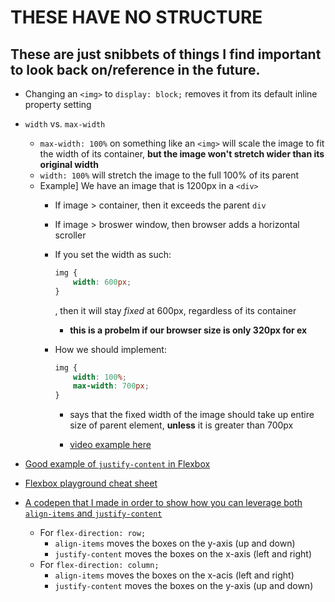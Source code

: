 # **THESE HAVE NO STRUCTURE**

## These are just snibbets of things I find important to look back on/reference in the future.

* Changing an `<img>` to `display: block;` removes it from its default inline property setting
* `width` vs. `max-width`
    - `max-width: 100%` on something like an `<img>` will scale the image to fit the width of its container, **but the image won't stretch wider than its original width**
    - `width: 100%` will stretch the image to the full 100% of its parent
    - Example] We have an image that is 1200px in a `<div>`
        * If image > container, then it exceeds the parent `div`
        * If image > broswer window, then browser adds a horizontal scroller
        * If you set the width as such:

            ```css
            img {
                width: 600px;
            }
            ```

            , then it will stay *fixed* at 600px, regardless of its container
            - **this is a probelm if our browser size is only 320px for ex**

        * How we should implement:
            ```css
            img {
                width: 100%;
                max-width: 700px;
            }
            ```

            * says that the fixed width of the image should take up entire size of parent element, **unless** it is greater than 700px

            * [video example here](https://youtu.be/2dha0BosQ6E?t=341)

* [Good example of `justify-content` in Flexbox](https://learn.freecodecamp.org/responsive-web-design/css-flexbox/align-elements-using-the-justify-content-property)

* [Flexbox playground cheat sheet](https://codepen.io/enxaneta/full/adLPwv/)

* [A codepen that I made in order to show how you can leverage both `align-items` and `justify-content`](https://codepen.io/Hankis/pen/QYvKbN?editors=1100#0)
    * For `flex-direction: row;`
        * `align-items` moves the boxes on the y-axis (up and down)
        * `justify-content` moves the boxes on the x-axis (left and right)
    * For `flex-direction: column;`
        * `align-items` moves the boxes on the x-acis (left and right)
        * `justify-content` moves the boxes on the y-axis (up and down)
